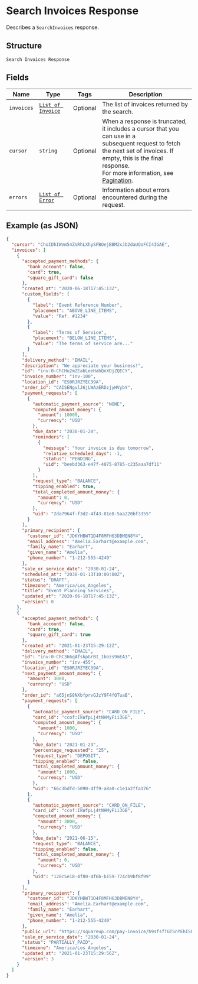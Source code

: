
# Search Invoices Response

Describes a `SearchInvoices` response.

## Structure

`Search Invoices Response`

## Fields

| Name | Type | Tags | Description |
|  --- | --- | --- | --- |
| `invoices` | [`List of Invoice`](../../doc/models/invoice.md) | Optional | The list of invoices returned by the search. |
| `cursor` | `string` | Optional | When a response is truncated, it includes a cursor that you can use in a<br>subsequent request to fetch the next set of invoices. If empty, this is the final<br>response.<br>For more information, see [Pagination](https://developer.squareup.com/docs/working-with-apis/pagination). |
| `errors` | [`List of Error`](../../doc/models/error.md) | Optional | Information about errors encountered during the request. |

## Example (as JSON)

```json
{
  "cursor": "ChoIDhIWVm54ZVRhLXhySFBOejBBM2xJb2daUQoFCI4IGAE",
  "invoices": [
    {
      "accepted_payment_methods": {
        "bank_account": false,
        "card": true,
        "square_gift_card": false
      },
      "created_at": "2020-06-18T17:45:13Z",
      "custom_fields": [
        {
          "label": "Event Reference Number",
          "placement": "ABOVE_LINE_ITEMS",
          "value": "Ref. #1234"
        },
        {
          "label": "Terms of Service",
          "placement": "BELOW_LINE_ITEMS",
          "value": "The terms of service are..."
        }
      ],
      "delivery_method": "EMAIL",
      "description": "We appreciate your business!",
      "id": "inv:0-ChCHu2mZEabLeeHahQnXDjZQECY",
      "invoice_number": "inv-100",
      "location_id": "ES0RJRZYEC39A",
      "order_id": "CAISENgvlJ6jLWAzERDzjyHVybY",
      "payment_requests": [
        {
          "automatic_payment_source": "NONE",
          "computed_amount_money": {
            "amount": 10000,
            "currency": "USD"
          },
          "due_date": "2030-01-24",
          "reminders": [
            {
              "message": "Your invoice is due tomorrow",
              "relative_scheduled_days": -1,
              "status": "PENDING",
              "uid": "beebd363-e47f-4075-8785-c235aaa7df11"
            }
          ],
          "request_type": "BALANCE",
          "tipping_enabled": true,
          "total_completed_amount_money": {
            "amount": 0,
            "currency": "USD"
          },
          "uid": "2da7964f-f3d2-4f43-81e8-5aa220bf3355"
        }
      ],
      "primary_recipient": {
        "customer_id": "JDKYHBWT1D4F8MFH63DBMEN8Y4",
        "email_address": "Amelia.Earhart@example.com",
        "family_name": "Earhart",
        "given_name": "Amelia",
        "phone_number": "1-212-555-4240"
      },
      "sale_or_service_date": "2030-01-24",
      "scheduled_at": "2030-01-13T10:00:00Z",
      "status": "DRAFT",
      "timezone": "America/Los_Angeles",
      "title": "Event Planning Services",
      "updated_at": "2020-06-18T17:45:13Z",
      "version": 0
    },
    {
      "accepted_payment_methods": {
        "bank_account": false,
        "card": true,
        "square_gift_card": true
      },
      "created_at": "2021-01-23T15:29:12Z",
      "delivery_method": "EMAIL",
      "id": "inv:0-ChC366qAfskpGrBI_1bozs9mEA3",
      "invoice_number": "inv-455",
      "location_id": "ES0RJRZYEC39A",
      "next_payment_amount_money": {
        "amount": 3000,
        "currency": "USD"
      },
      "order_id": "a65jnS8NXbfprvGJzY9F4fQTuaB",
      "payment_requests": [
        {
          "automatic_payment_source": "CARD_ON_FILE",
          "card_id": "ccof:IkWfpLj4tNHMyFii3GB",
          "computed_amount_money": {
            "amount": 1000,
            "currency": "USD"
          },
          "due_date": "2021-01-23",
          "percentage_requested": "25",
          "request_type": "DEPOSIT",
          "tipping_enabled": false,
          "total_completed_amount_money": {
            "amount": 1000,
            "currency": "USD"
          },
          "uid": "66c3bdfd-5090-4ff9-a8a0-c1e1a2ffa176"
        },
        {
          "automatic_payment_source": "CARD_ON_FILE",
          "card_id": "ccof:IkWfpLj4tNHMyFii3GB",
          "computed_amount_money": {
            "amount": 3000,
            "currency": "USD"
          },
          "due_date": "2021-06-15",
          "request_type": "BALANCE",
          "tipping_enabled": false,
          "total_completed_amount_money": {
            "amount": 0,
            "currency": "USD"
          },
          "uid": "120c5e18-4f80-4f6b-b159-774cb9bf8f99"
        }
      ],
      "primary_recipient": {
        "customer_id": "JDKYHBWT1D4F8MFH63DBMEN8Y4",
        "email_address": "Amelia.Earhart@example.com",
        "family_name": "Earhart",
        "given_name": "Amelia",
        "phone_number": "1-212-555-4240"
      },
      "public_url": "https://squareup.com/pay-invoice/h9sfsfTGTSnYEhISUDBhEQ",
      "sale_or_service_date": "2030-01-24",
      "status": "PARTIALLY_PAID",
      "timezone": "America/Los_Angeles",
      "updated_at": "2021-01-23T15:29:56Z",
      "version": 3
    }
  ]
}
```

